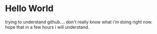 # Hello World
trying to understand github....
don't really know what i'm doing right now. hope that in a few hours i will understand.

